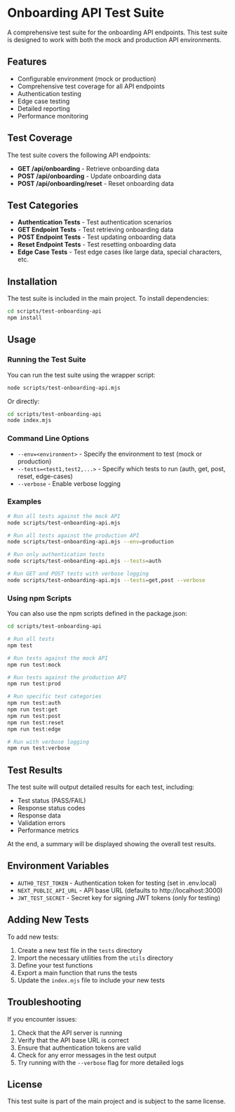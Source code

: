 # Onboarding API Test Suite

A comprehensive test suite for the onboarding API endpoints. This test suite is designed to work with both the mock and production API environments.

## Features

- Configurable environment (mock or production)
- Comprehensive test coverage for all API endpoints
- Authentication testing
- Edge case testing
- Detailed reporting
- Performance monitoring

## Test Coverage

The test suite covers the following API endpoints:

- **GET /api/onboarding** - Retrieve onboarding data
- **POST /api/onboarding** - Update onboarding data
- **POST /api/onboarding/reset** - Reset onboarding data

## Test Categories

- **Authentication Tests** - Test authentication scenarios
- **GET Endpoint Tests** - Test retrieving onboarding data
- **POST Endpoint Tests** - Test updating onboarding data
- **Reset Endpoint Tests** - Test resetting onboarding data
- **Edge Case Tests** - Test edge cases like large data, special characters, etc.

## Installation

The test suite is included in the main project. To install dependencies:

```bash
cd scripts/test-onboarding-api
npm install
```

## Usage

### Running the Test Suite

You can run the test suite using the wrapper script:

```bash
node scripts/test-onboarding-api.mjs
```

Or directly:

```bash
cd scripts/test-onboarding-api
node index.mjs
```

### Command Line Options

- `--env=<environment>` - Specify the environment to test (mock or production)
- `--tests=<test1,test2,...>` - Specify which tests to run (auth, get, post, reset, edge-cases)
- `--verbose` - Enable verbose logging

### Examples

```bash
# Run all tests against the mock API
node scripts/test-onboarding-api.mjs

# Run all tests against the production API
node scripts/test-onboarding-api.mjs --env=production

# Run only authentication tests
node scripts/test-onboarding-api.mjs --tests=auth

# Run GET and POST tests with verbose logging
node scripts/test-onboarding-api.mjs --tests=get,post --verbose
```

### Using npm Scripts

You can also use the npm scripts defined in the package.json:

```bash
cd scripts/test-onboarding-api

# Run all tests
npm test

# Run tests against the mock API
npm run test:mock

# Run tests against the production API
npm run test:prod

# Run specific test categories
npm run test:auth
npm run test:get
npm run test:post
npm run test:reset
npm run test:edge

# Run with verbose logging
npm run test:verbose
```

## Test Results

The test suite will output detailed results for each test, including:

- Test status (PASS/FAIL)
- Response status codes
- Response data
- Validation errors
- Performance metrics

At the end, a summary will be displayed showing the overall test results.

## Environment Variables

- `AUTH0_TEST_TOKEN` - Authentication token for testing (set in .env.local)
- `NEXT_PUBLIC_API_URL` - API base URL (defaults to http://localhost:3000)
- `JWT_TEST_SECRET` - Secret key for signing JWT tokens (only for testing)

## Adding New Tests

To add new tests:

1. Create a new test file in the `tests` directory
2. Import the necessary utilities from the `utils` directory
3. Define your test functions
4. Export a main function that runs the tests
5. Update the `index.mjs` file to include your new tests

## Troubleshooting

If you encounter issues:

1. Check that the API server is running
2. Verify that the API base URL is correct
3. Ensure that authentication tokens are valid
4. Check for any error messages in the test output
5. Try running with the `--verbose` flag for more detailed logs

## License

This test suite is part of the main project and is subject to the same license.
